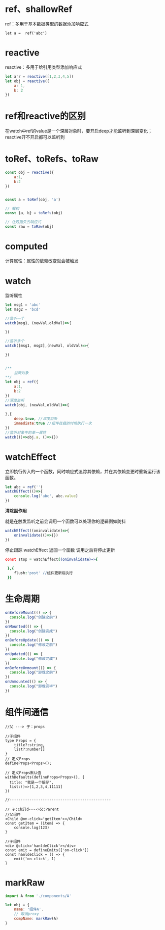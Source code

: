 # ref、shallowRef

ref：多用于基本数据类型的数据添加响应式

```vue
let a =  ref('abc')
```



# reactive

reactive：多用于给引用类型添加响应式

```js
let arr = reactive([1,2,3,4,5])
let obj = reactive({
    a: 1,
    b: 2
})
```



# ref和reactive的区别

在watch中ref的value是一个深层对象时，要开启deep才能监听到深层变化；reactive开不开启都可以监听到



# toRef、toRefs、toRaw

```js
const obj = reactive({
    a:1,
    b:2
})


const a = toRef(obj, 'a')

// 解构
const {a, b} = toRefs(obj)

// 让数据失去响应式
const raw = toRaw(obj)
```



# computed

计算属性：属性的依赖改变就会被触发



# watch

监听属性

```js
let msg1 = 'abc'
let msg2 = 'bcd'

//监听一个
watch(msg1, (newVal,oldVal)=>{
    
})

//监听多个
watch([msg1, msg2],(newVal, oldVal)=>{
    
})


/**
	监听对象
**/
let obj = ref({
    a:1,
    b:2
})
//深度监听
watch(obj, (newVal,oldVal)=>{
    
},{
    deep:true, //深度监听
    immediate:true //组件挂载的时候执行一次
})
//监听对象中的单一属性
watch(()=>obj.a, ()=>{})
```



# watchEffect

立即执行传入的一个函数，同时响应式追踪其依赖，并在其依赖变更时重新运行该函数。

```js
let abc = ref('')
watchEffect(()=>{
    console.log('abc', abc.value)
})
```

**清除副作用**

就是在触发监听之前会调用一个函数可以处理你的逻辑例如防抖

```js
watchEffect((oninvalidate)=>{
    oninvalidate(()=>{})
})
```



停止跟踪 watchEffect 返回一个函数 调用之后将停止更新

```coffeescript
const stop = watchEffect((oninvalidate)=>{
    
 },{
 	flush:'post' //组件更新后执行
 })
```



# 生命周期

```js
onBeforeMount(() => {
  console.log("创建之前")
})
onMounted(() => {
  console.log("创建完成")
})
onBeforeUpdate(() => {
  console.log("修改之前")
})
onUpdated(() => {
  console.log("修改完成")
})
onBeforeUnmount(() => {
  console.log("卸载之前")
})
onUnmounted(() => {
  console.log("卸载完毕")
})
```



# 组件间通信

```tsx
//父 ---> 子：props

//子组件
type Props = {
    title?:string,
    list?:number[]
}
// 定义Props
defineProps<Props>(); 

// 定义Props默认值
withDefaults(defineProps<Props>(), { 
  title: "我是一个靓仔",
  list:()=>[1,2,3,4,11111]
})

//----------------------------------------------

// 子:Child---->父:Parent
//父组件
<Child @on-click='getItem'></Child>
const getItem = (item) => {
    console.log(123)
}

//子组件
<div @click='hanldeClick'></div>
const emit = defineEmits(['on-click'])
const hanldeClick = () => {
    emit('on-click', 1)  
}

```





# markRaw

```js
import A from './components/A'

let obj = {
    name: '组件A',
    // 取消proxy
    compName: markRaw(A)
}
```







